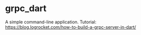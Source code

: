 # grpc_dart
A simple command-line application.
Tutorial: https://blog.logrocket.com/how-to-build-a-grpc-server-in-dart/
